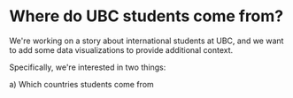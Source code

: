 # Where do UBC students come from?

We're working on a story about international students at UBC, and we want to add some data visualizations to provide additional context.

Specifically, we're interested in two things:

a) Which countries students come from
